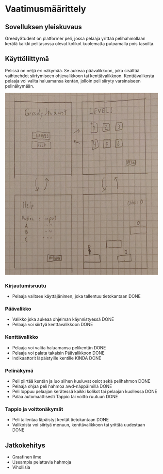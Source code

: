 # Vaatimusmäärittely

## Sovelluksen yleiskuvaus

GreedyStudent on platformer peli, jossa pelaaja yrittää pelihahmollaan kerätä kaikki pelitasossa olevat kolikot kuolematta putoamalla pois tasoilta.

## Käyttöliittymä

Pelissä on neljä eri näkymää. Se aukeaa päävalikkoon, joka sisältää vaihtoehdot siirtymiseen ohjevalikkoon tai kenttävalikkoon. Kenttävalikosta pelaaja voi valita haluamansa kentän, jolloin peli siiryty varsinaiseen pelinäkymään.

<img src="https://github.com/Mikxdi/OTharkkatyo19/blob/master/documentation/Pictures/greedystudent.jpg" width="600" height="600" />

### Kirjautumisruutu

* Pelaaja valitsee käyttäjänimen, joka tallentuu tietokantaan DONE

### Päävalikko

* Valikko joka aukeaa ohjelman käynnistyessä DONE
* Pelaaja voi siirtyä kenttävalikkoon DONE


### Kenttävalikko

* Pelaaja voi valita haluamansa pelikentän DONE
* Pelaaja voi palata takaisin Päävalikkoon DONE
* Indikaattorit läpäistyille kentille KINDA DONE

### Pelinäkymä

* Peli piirtää kentän ja luo siihen kuuluvat osiot sekä pelihahmon DONE
* Pelaaja ohjaa peli hahmoa awd-näppäimillä DONE
* Peli loppuu pelaajan kerätessä kaikki kolikot tai pelaajan kuollessa DONE
* Palaa automaattisesti Tappio tai voitto ruutuun DONE

### Tappio ja voittonäkymät

* Peli tallentaa läpäistyt kentät tietokantaan DONE
* Valikoista voi siirtyä menuun, kenttävalikkoon tai yrittää uudestaan DONE


## Jatkokehitys

* Graafinen ilme
* Useampia pelattavia hahmoja
* Vihollisia
